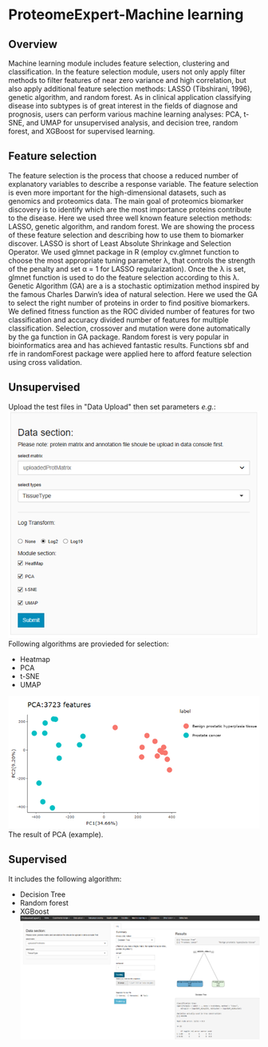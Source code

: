 # ProteomeExpert-Machine learning

## Overview
Machine learning module includes feature selection, clustering and classification.
In the feature selection module, users not only apply filter methods to filter features of near zero variance and high correlation, but also apply additional feature selection methods: LASSO (Tibshirani, 1996), genetic algorithm, and random forest. As in clinical application classifying disease into subtypes is of great interest in the fields of diagnose and prognosis, users can perform various machine learning analyses: PCA, t-SNE, and UMAP for unsupervised analysis, and decision tree, random forest, and XGBoost for supervised learning.
<br />

## Feature selection
The feature selection is the process that choose a reduced number of explanatory variables to describe a response variable. The feature selection is even more important for the high-dimensional datasets, such as genomics and proteomics data. The main goal of proteomics biomarker discovery is to identify which are the most importance proteins contribute to the disease. Here we used three well known feature selection methods: LASSO, genetic algorithm, and random forest. We are showing the process of these feature selection and describing how to use them to biomarker discover. 
LASSO is short of Least Absolute Shrinkage and Selection Operator. We used glmnet package in R (employ cv.glmnet function to choose the most appropriate tuning parameter λ, that controls the strength of the penalty and set α = 1 for LASSO regularization). Once the λ is set, glmnet function is used to do the feature selection according to this λ.
Genetic Algorithm (GA) are a is a stochastic optimization method inspired by the famous Charles Darwin’s idea of natural selection. Here we used the GA to select the right number of proteins in order to find positive biomarkers. We defined fitness function as the ROC divided number of features for two classification and accuracy divided number of features for multiple classification. Selection, crossover and mutation were done automatically by the ga function in GA package. Random forest is very popular in bioinformatics area and has achieved fantastic results. Functions sbf and rfe in randomForest package were applied here to afford feature selection using cross validation.

 

## Unsupervised
Upload the test files in "Data Upload" then set parameters *e.g.*:<br>
![image.png](unsupervisedParas.png)
</br>
Following algorithms are provieded for selection:

- Heatmap
- PCA
- t-SNE 
- UMAP

![image.png](pca.png)<br>
The result of PCA (example).
## Supervised
It includes the following algorithm:

- Decision Tree
- Random forest
- XGBoost
![image.png](decisionTree.png)